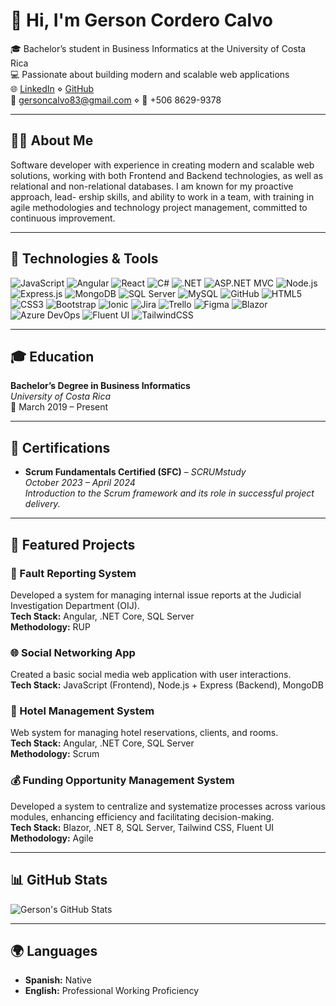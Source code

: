 # 👋 Hi, I'm Gerson Cordero Calvo

🎓 Bachelor’s student in Business Informatics at the University of Costa Rica  
💻 Passionate about building modern and scalable web applications  
🌐 [LinkedIn](https://www.linkedin.com/in/gerson-calvo-b0a3b630b) ⋄ [GitHub](https://github.com/83gerson)  
📧 gersoncalvo83@gmail.com ⋄ 📱 +506 8629-9378  

---

## 🧑‍💻 About Me

Software developer with experience in creating modern and scalable web solutions, working with both Frontend and
Backend technologies, as well as relational and non-relational databases. I am known for my proactive approach, lead-
ership skills, and ability to work in a team, with training in agile methodologies and technology project management,
committed to continuous improvement.

---

## 🚀 Technologies & Tools

![JavaScript](https://img.shields.io/badge/JavaScript-F7DF1E?style=for-the-badge&logo=javascript&logoColor=black)
![Angular](https://img.shields.io/badge/Angular-DD0031?style=for-the-badge&logo=angular&logoColor=white)
![React](https://img.shields.io/badge/React-20232A?style=for-the-badge&logo=react&logoColor=61DAFB)
![C#](https://img.shields.io/badge/C%23-239120?style=for-the-badge&logo=c-sharp&logoColor=white)
![.NET](https://img.shields.io/badge/.NET-512BD4?style=for-the-badge&logo=dotnet&logoColor=white)
![ASP.NET MVC](https://img.shields.io/badge/ASP.NET_MVC-512BD4?style=for-the-badge&logo=aspdotnet&logoColor=white)
![Node.js](https://img.shields.io/badge/Node.js-339933?style=for-the-badge&logo=nodedotjs&logoColor=white)
![Express.js](https://img.shields.io/badge/Express.js-000000?style=for-the-badge&logo=express&logoColor=white)
![MongoDB](https://img.shields.io/badge/MongoDB-4EA94B?style=for-the-badge&logo=mongodb&logoColor=white)
![SQL Server](https://img.shields.io/badge/SQL%20Server-CC2927?style=for-the-badge&logo=microsoftsqlserver&logoColor=white)
![MySQL](https://img.shields.io/badge/MySQL-4479A1?style=for-the-badge&logo=mysql&logoColor=white)
![GitHub](https://img.shields.io/badge/GitHub-181717?style=for-the-badge&logo=github&logoColor=white)
![HTML5](https://img.shields.io/badge/HTML5-E34F26?style=for-the-badge&logo=html5&logoColor=white)
![CSS3](https://img.shields.io/badge/CSS3-1572B6?style=for-the-badge&logo=css3&logoColor=white)
![Bootstrap](https://img.shields.io/badge/Bootstrap-7952B3?style=for-the-badge&logo=bootstrap&logoColor=white)
![Ionic](https://img.shields.io/badge/Ionic-3880FF?style=for-the-badge&logo=ionic&logoColor=white)
![Jira](https://img.shields.io/badge/Jira-0052CC?style=for-the-badge&logo=jira&logoColor=white)
![Trello](https://img.shields.io/badge/Trello-0052CC?style=for-the-badge&logo=trello&logoColor=white)
![Figma](https://img.shields.io/badge/Figma-F24E1E?style=for-the-badge&logo=figma&logoColor=white)
![Blazor](https://img.shields.io/badge/Blazor-5C2D91?style=for-the-badge&logo=blazor&logoColor=white)
![Azure DevOps](https://img.shields.io/badge/Azure%20DevOps-0078D7?style=for-the-badge&logo=azuredevops&logoColor=white)
![Fluent UI](https://img.shields.io/badge/Fluent%20UI-0078D4?style=for-the-badge&logo=fluentui&logoColor=white)
![TailwindCSS](https://img.shields.io/badge/Tailwind_CSS-06B6D4?style=for-the-badge&logo=tailwindcss&logoColor=white)


---

## 🎓 Education

**Bachelor’s Degree in Business Informatics**  
*University of Costa Rica*  
📅 March 2019 – Present

---

## 📜 Certifications

- **Scrum Fundamentals Certified (SFC)** – *SCRUMstudy*  
  *October 2023 – April 2024*  
  _Introduction to the Scrum framework and its role in successful project delivery._

---

## 🧩 Featured Projects

### 🔧 Fault Reporting System  
Developed a system for managing internal issue reports at the Judicial Investigation Department (OIJ).  
**Tech Stack:** Angular, .NET Core, SQL Server  
**Methodology:** RUP

### 🌐 Social Networking App  
Created a basic social media web application with user interactions.  
**Tech Stack:** JavaScript (Frontend), Node.js + Express (Backend), MongoDB

### 🏨 Hotel Management System  
Web system for managing hotel reservations, clients, and rooms.  
**Tech Stack:** Angular, .NET Core, SQL Server  
**Methodology:** Scrum

### 💰 Funding Opportunity Management System  
Developed a system to centralize and systematize processes across various modules, enhancing efficiency and facilitating decision-making.  
**Tech Stack:** Blazor, .NET 8, SQL Server, Tailwind CSS, Fluent UI  
**Methodology:** Agile

---

## 📊 GitHub Stats

![Gerson's GitHub Stats](https://github-readme-stats.vercel.app/api?username=83gerson&show_icons=true&theme=radical)

---

## 🌍 Languages

- **Spanish:** Native  
- **English:** Professional Working Proficiency
